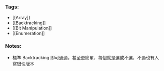 ### Tags:
- [[Array]]
- [[Backtracking]]
- [[Bit Manipulation]]
- [[Enumeration]]
### Notes:
- 標準 Backtracking 即可通過，甚至更簡單，每個就是選或不選，不過也有人寫很快版本

